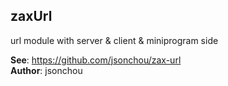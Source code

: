 <a name="module_zaxUrl"></a>

## zaxUrl
<p>url module with server &amp; client &amp; miniprogram side</p>

**See**: https://github.com/jsonchou/zax-url  
**Author**: jsonchou  

